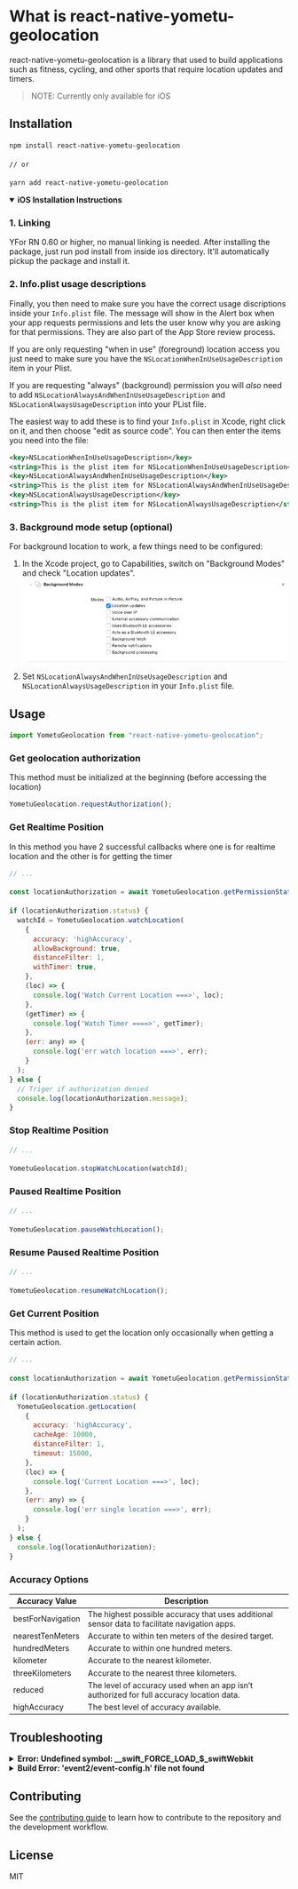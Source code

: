 # What is react-native-yometu-geolocation

react-native-yometu-geolocation is a library that used to build applications such as fitness, cycling, and other sports that require location updates and timers.

> NOTE: Currently only available for iOS

##

## Installation

```sh
npm install react-native-yometu-geolocation

// or

yarn add react-native-yometu-geolocation
```

<details open>
<summary><strong>iOS Installation Instructions</strong></summary>

### 1. Linking
YFor RN 0.60 or higher, no manual linking is needed. After installing the package, just run pod install from inside ios directory. It'll automatically pickup the package and install it.

### 2. Info.plist usage descriptions
Finally, you then need to make sure you have the correct usage discriptions inside your `Info.plist` file. The message will show in the Alert box when your app requests permissions and lets the user know why you are asking for that permissions. They are also part of the App Store review process.

If you are only requesting "when in use" (foreground) location access you just need to make sure you have the `NSLocationWhenInUseUsageDescription` item in your Plist.

If you are requesting "always" (background) permission you will *also* need to add `NSLocationAlwaysAndWhenInUseUsageDescription` and `NSLocationAlwaysUsageDescription` into your PList file.

The easiest way to add these is to find your `Info.plist` in Xcode, right click on it, and then choose "edit as source code". You can then enter the items you need into the file:

```xml
<key>NSLocationWhenInUseUsageDescription</key>
<string>This is the plist item for NSLocationWhenInUseUsageDescription</string>
<key>NSLocationAlwaysAndWhenInUseUsageDescription</key>
<string>This is the plist item for NSLocationAlwaysAndWhenInUseUsageDescription</string>
<key>NSLocationAlwaysUsageDescription</key>
<string>This is the plist item for NSLocationAlwaysUsageDescription</string>
```

### 3. Background mode setup (optional)
For background location to work, a few things need to be configured:

1. In the Xcode project, go to Capabilities, switch on "Background Modes" and check "Location updates".
![Screenshot](internals/capabilities-background.png)

2. Set `NSLocationAlwaysAndWhenInUseUsageDescription` and `NSLocationAlwaysUsageDescription` in your `Info.plist` file.

</details>

## Usage

```js
import YometuGeolocation from "react-native-yometu-geolocation";
```

### Get geolocation authorization
This method must be initialized at the beginning (before accessing the location)
```js
YometuGeolocation.requestAuthorization();
```

### Get Realtime Position
In this method you have 2 successful callbacks where one is for realtime location and the other is for getting the timer
```js
// ...

const locationAuthorization = await YometuGeolocation.getPermissionStatus();

if (locationAuthorization.status) {
  watchId = YometuGeolocation.watchLocation(
    {
      accuracy: 'highAccuracy',
      allowBackground: true,
      distanceFilter: 1,
      withTimer: true,
    },
    (loc) => {
      console.log('Watch Current Location ===>', loc);
    },
    (getTimer) => {
      console.log('Watch Timer ====>', getTimer);
    },
    (err: any) => {
      console.log('err watch location ===>', err);
    }
  );
} else {
  // Triger if authorization denied
  console.log(locationAuthorization.message);
}
```
### Stop Realtime Position
```js
// ...

YometuGeolocation.stopWatchLocation(watchId);
```

### Paused Realtime Position
```js
// ...

YometuGeolocation.pauseWatchLocation();
```

### Resume Paused Realtime Position
```js
// ...

YometuGeolocation.resumeWatchLocation();
```
### Get Current Position

This method is used to get the location only occasionally when getting a certain action.

```js
// ...

const locationAuthorization = await YometuGeolocation.getPermissionStatus();

if (locationAuthorization.status) {
  YometuGeolocation.getLocation(
    {
      accuracy: 'highAccuracy',
      cacheAge: 10000,
      distanceFilter: 1,
      timeout: 15000,
    },
    (loc) => {
      console.log('Current Location ===>', loc);
    },
    (err: any) => {
      console.log('err single location ===>', err);
    }
  );
} else {
  console.log(locationAuthorization);
}
```

### Accuracy Options
| Accuracy Value           | Description                                                                                   |
|-------------------|-----------------------------------------------------------------------------------------------|
| bestForNavigation | The highest possible accuracy that uses additional sensor data to facilitate navigation apps. |
| nearestTenMeters  | Accurate to within ten meters of the desired target.                                          |
| hundredMeters     | Accurate to within one hundred meters.                                                        |
| kilometer         | Accurate to the nearest kilometer.                                                            |
| threeKilometers   | Accurate to the nearest three kilometers.                                                     |
| reduced           | The level of accuracy used when an app isn’t authorized for full accuracy location data.      |
| highAccuracy      | The best level of accuracy available.                                                         |

## Troubleshooting
<details>
<summary><strong>Error: Undefined symbol: __swift_FORCE_LOAD_$_swiftWebkit</strong></summary>
if you have problems when building the project as below:

![Screenshot](internals/err-swift.png)

You must enable swift support in your project. Since the iOS implementation is written in swift, you need to add swift support in your project. It can be done just by adding an empty swift file and a bridging header in your project folder. You have to do it from xcode, otherwise swift compiler flag won't be updated.

### 1. Create empty swift file in your project with XCode

![Screenshot](internals/new-file.png)

### 2. Click next button, then save your empty file

![Screenshot](internals/save-file.png)

### 3. XCode will ask you "Create Bridging Header".

![Screenshot](internals/bridging.png)

You can choose "Create Bridging Header", after that rebuild your code, and everything works normally.

</details>

<details>
<summary><strong>Build Error: 'event2/event-config.h' file not found</strong></summary>

This issue is caused by an update to the "Flipper-Folly" pod-spec. If you'd like to keep Flipper enabled, you can override the version in your Podfile:

Open your Podfile in your iOS project and change these lines of codes

```ruby
# use_flipper! --> Change this to
use_flipper!({ 'Flipper-Folly' => '2.3.0' }) # Update this part
post_install do |installer|
  flipper_post_install(installer)
end
```

You will need to update your pods by running
```sh
pod update
```


</details>

## Contributing

See the [contributing guide](CONTRIBUTING.md) to learn how to contribute to the repository and the development workflow.

## License

MIT
